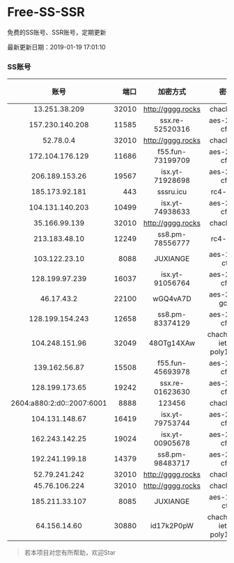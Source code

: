 # Free-SS-SSR

免费的SS账号、SSR账号，定期更新

最新更新日期：2019-01-19 17:01:10 

### SS账号
|账号|端口|加密方式|密码|更新时间|国家|
|:-----:|-----:|:----:|:----:|:----:|:----:|
|13.251.38.209|32010|http://gggg.rocks|chacha20|16:57:22|SG|
|157.230.140.208|11585|ssx.re-52520316|aes-256-cfb|16:57:06|US|
|52.78.0.4|32010|http://gggg.rocks|chacha20|16:57:13|KR|
|172.104.176.129|11686|f55.fun-73199709|aes-256-cfb|16:57:06|SG|
|206.189.153.26|19567|isx.yt-71928698|aes-256-cfb|16:57:05|SG|
|185.173.92.181|443|sssru.icu|rc4-md5|16:57:27|RU|
|104.131.140.203|10499|isx.yt-74938633|aes-256-cfb|16:57:04|US|
|35.166.99.139|32010|http://gggg.rocks|chacha20|16:57:25|US|
|213.183.48.10|12249|ss8.pm-78556777|rc4-md5|16:57:05|RU|
|103.122.23.10|8088|JUXIANGE|aes-128-ctr|16:57:08|US|
|128.199.97.239|16037|isx.yt-91056764|aes-256-cfb|16:57:06|SG|
|46.17.43.2|22100|wGQ4vA7D|aes-256-gcm|16:57:14|RU|
|128.199.154.243|12658|ss8.pm-83374129|aes-256-cfb|16:57:06|SG|
|104.248.151.96|32049|48OTg14XAw|chacha20-ietf-poly1305|16:57:15|SG|
|139.162.56.87|15508|f55.fun-45693978|aes-256-cfb|16:57:06|SG|
|128.199.173.65|19242|ssx.re-01623630|aes-256-cfb|16:57:06|SG|
|2604:a880:2:d0::2007:6001|8888|123456|chacha20|16:52:13|US|
|104.131.148.67|16419|isx.yt-79753744|aes-256-cfb|16:57:04|US|
|162.243.142.25|19024|isx.yt-00905678|aes-256-cfb|16:57:04|US|
|192.241.199.18|14379|ss8.pm-98483717|aes-256-cfb|16:57:04|US|
|52.79.241.242|32010|http://gggg.rocks|chacha20|16:57:14|KR|
|45.76.106.224|32010|http://gggg.rocks|chacha20|16:57:14|JP|
|185.211.33.107|8085|JUXIANGE|aes-128-ctr|16:57:12|US|
|64.156.14.60|30880|id17k2P0pW|chacha20-ietf-poly1305|16:57:14|US|


> 若本项目对您有所帮助，欢迎Star